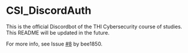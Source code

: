 # CSI_DiscordAuth

This is the official Discordbot of the THI Cybersecurity course of studies.
This README will be updated in the future.

For more info, see Issue [#8](https://github.com/THI-CSI/discord-bot/issues/8) by bee1850.